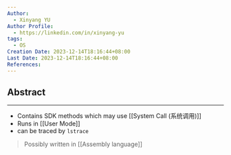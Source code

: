 ```yaml
---
Author:
  - Xinyang YU
Author Profile:
  - https://linkedin.com/in/xinyang-yu
tags:
  - OS
Creation Date: 2023-12-14T18:16:44+08:00
Last Date: 2023-12-14T18:16:44+08:00
References:
---
```

## Abstract
---
- Contains SDK methods which may use [[System Call (系统调用)]]
- Runs in [[User Mode]]
- can be traced by `lstrace`
>Possibly written in [[Assembly language]]